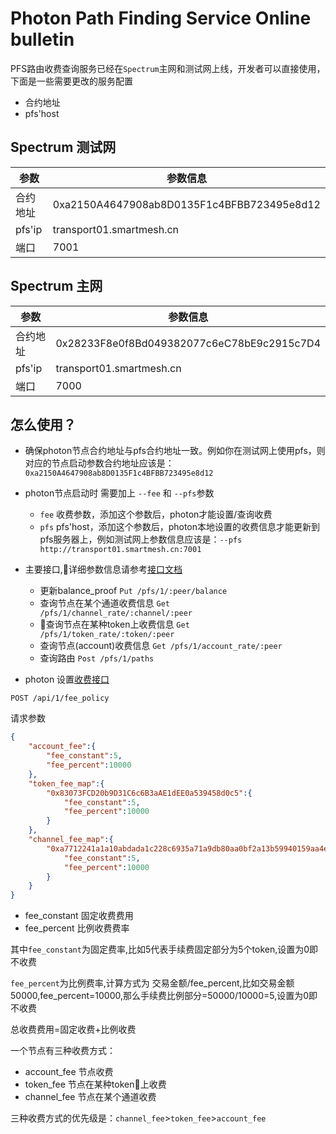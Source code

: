 # Photon Path Finding Service Online bulletin 

PFS路由收费查询服务已经在`Spectrum`主网和测试网上线，开发者可以直接使用，下面是一些需要更改的服务配置

- 合约地址
- pfs'host


## Spectrum 测试网

参数|参数信息
--|--
合约地址|0xa2150A4647908ab8D0135F1c4BFBB723495e8d12
pfs'ip|transport01.smartmesh.cn
端口|7001


## Spectrum 主网

参数|参数信息
--|--
合约地址|0x28233F8e0f8Bd049382077c6eC78bE9c2915c7D4
pfs'ip|transport01.smartmesh.cn
端口|7000

## 怎么使用？

- 确保photon节点合约地址与pfs合约地址一致。例如你在测试网上使用pfs，则对应的节点启动参数合约地址应该是：`0xa2150A4647908ab8D0135F1c4BFBB723495e8d12`
- photon节点启动时 需要加上 `--fee` 和 `--pfs`参数
  - `fee` 收费参数，添加这个参数后，photon才能设置/查询收费
  - `pfs` pfs'host，添加这个参数后，photon本地设置的收费信息才能更新到pfs服务器上，例如测试网上参数信息应该是：`--pfs  http://transport01.smartmesh.cn:7001` 

- 主要接口,详细参数信息请参考[接口文档](https://photonnetwork.readthedocs.io/en/latest/pfs/)
  - 更新balance_proof `Put /pfs/1/:peer/balance`
  - 查询节点在某个通道收费信息 `Get /pfs/1/channel_rate/:channel/:peer`
  - 查询节点在某种token上收费信息 `Get /pfs/1/token_rate/:token/:peer`
  - 查询节点(account)收费信息 `Get /pfs/1/account_rate/:peer`
  - 查询路由 `Post /pfs/1/paths`


- photon 设置[收费接口](https://photonnetwork.readthedocs.io/en/latest/rest_api/#post-api1fee_policy)



`POST /api/1/fee_policy`

请求参数
```json
{
    "account_fee":{
        "fee_constant":5,
        "fee_percent":10000
    },
    "token_fee_map":{
        "0x83073FCD20b9D31C6c6B3aAE1dEE0a539458d0c5":{
            "fee_constant":5,
            "fee_percent":10000
        }
    },
    "channel_fee_map":{
        "0xa7712241a1a10abdada1c228c6935a71a9db80aa0bf2a13b59940159aa4eb4b5":{
            "fee_constant":5,
            "fee_percent":10000
        }
    }
}
```
- fee_constant  固定收费费用
- fee_percent  比例收费费率 

其中`fee_constant`为固定费率,比如5代表手续费固定部分为5个token,设置为0即不收费

`fee_percent`为比例费率,计算方式为 交易金额/fee_percent,比如交易金额50000,fee_percent=10000,那么手续费比例部分=50000/10000=5,设置为0即不收费

总收费费用=固定收费+比例收费

一个节点有三种收费方式：
- account_fee 节点收费
- token_fee  节点在某种token上收费
- channel_fee  节点在某个通道收费

三种收费方式的优先级是：`channel_fee`>`token_fee`>`account_fee`